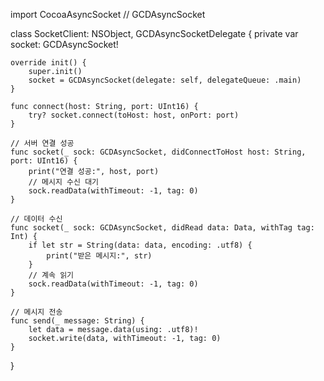 import CocoaAsyncSocket  // GCDAsyncSocket

class SocketClient: NSObject, GCDAsyncSocketDelegate {
    private var socket: GCDAsyncSocket!

    override init() {
        super.init()
        socket = GCDAsyncSocket(delegate: self, delegateQueue: .main)
    }

    func connect(host: String, port: UInt16) {
        try? socket.connect(toHost: host, onPort: port)
    }

    // 서버 연결 성공
    func socket(_ sock: GCDAsyncSocket, didConnectToHost host: String, port: UInt16) {
        print("연결 성공:", host, port)
        // 메시지 수신 대기
        sock.readData(withTimeout: -1, tag: 0)
    }

    // 데이터 수신
    func socket(_ sock: GCDAsyncSocket, didRead data: Data, withTag tag: Int) {
        if let str = String(data: data, encoding: .utf8) {
            print("받은 메시지:", str)
        }
        // 계속 읽기
        sock.readData(withTimeout: -1, tag: 0)
    }

    // 메시지 전송
    func send(_ message: String) {
        let data = message.data(using: .utf8)!
        socket.write(data, withTimeout: -1, tag: 0)
    }
}
